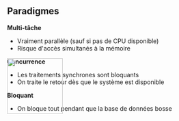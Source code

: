 ## Paradigmes

**Multi-tâche**

* Vraiment parallèle (sauf si pas de CPU disponible)
* Risque d'accès simultanés à la mémoire

**Concurrence**

* Les traitements synchrones sont bloquants
* On traite le retour dès que le système est disponible

**Bloquant**

* On bloque tout pendant que la base de données bosse

<img class="fragment screen" style="position:relative;height:130px;top:-140px" src="images/lol.gif">

